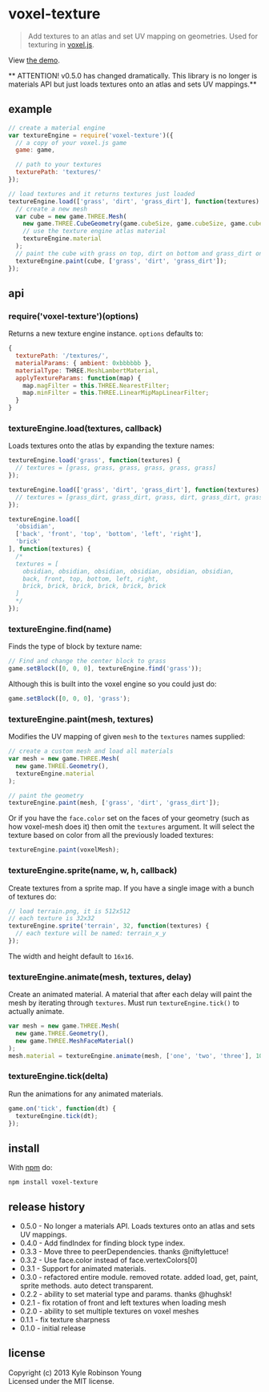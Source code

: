 # voxel-texture

> Add textures to an atlas and set UV mapping on geometries. Used for texturing
> in [voxel.js](http://voxeljs.com).

View [the demo](http://shama.github.com/voxel-texture).

** ATTENTION! v0.5.0 has changed dramatically. This library is no longer is
materials API but just loads textures onto an atlas and sets UV mappings.**

## example

```js
// create a material engine
var textureEngine = require('voxel-texture')({
  // a copy of your voxel.js game
  game: game,

  // path to your textures
  texturePath: 'textures/'
});

// load textures and it returns textures just loaded
textureEngine.load(['grass', 'dirt', 'grass_dirt'], function(textures) {
  // create a new mesh
  var cube = new game.THREE.Mesh(
    new game.THREE.CubeGeometry(game.cubeSize, game.cubeSize, game.cubeSize),
    // use the texture engine atlas material
    textureEngine.material
  );
  // paint the cube with grass on top, dirt on bottom and grass_dirt on sides
  textureEngine.paint(cube, ['grass', 'dirt', 'grass_dirt']);
});
```

## api

### require('voxel-texture')(options)
Returns a new texture engine instance. `options` defaults to:

```js
{
  texturePath: '/textures/',
  materialParams: { ambient: 0xbbbbbb },
  materialType: THREE.MeshLambertMaterial,
  applyTextureParams: function(map) {
    map.magFilter = this.THREE.NearestFilter;
    map.minFilter = this.THREE.LinearMipMapLinearFilter;
  }
}
```

### textureEngine.load(textures, callback)
Loads textures onto the atlas by expanding the texture names:

```js
textureEngine.load('grass', function(textures) {
  // textures = [grass, grass, grass, grass, grass, grass]
});
```

```js
textureEngine.load(['grass', 'dirt', 'grass_dirt'], function(textures) {
  // textures = [grass_dirt, grass_dirt, grass, dirt, grass_dirt, grass_dirt]
});
```

```js
textureEngine.load([
  'obsidian',
  ['back', 'front', 'top', 'bottom', 'left', 'right'],
  'brick'
], function(textures) {
  /*
  textures = [
    obsidian, obsidian, obsidian, obsidian, obsidian, obsidian,
    back, front, top, bottom, left, right,
    brick, brick, brick, brick, brick, brick
  ]
  */
});
```

### textureEngine.find(name)
Finds the type of block by texture name:

```js
// Find and change the center block to grass
game.setBlock([0, 0, 0], textureEngine.find('grass'));
```

Although this is built into the voxel engine so you could just do:

```js
game.setBlock([0, 0, 0], 'grass');
```

### textureEngine.paint(mesh, textures)
Modifies the UV mapping of given `mesh` to the `textures` names supplied:

```js
// create a custom mesh and load all materials
var mesh = new game.THREE.Mesh(
  new game.THREE.Geometry(),
  textureEngine.material
);

// paint the geometry
textureEngine.paint(mesh, ['grass', 'dirt', 'grass_dirt']);
```

Or if you have the `face.color` set on the faces of your geometry (such as how
voxel-mesh does it) then omit the `textures` argument. It will select the
texture based on color from all the previously loaded textures:

```js
textureEngine.paint(voxelMesh);
```

### textureEngine.sprite(name, w, h, callback)
Create textures from a sprite map. If you have a single image with a bunch of
textures do:

```js
// load terrain.png, it is 512x512
// each texture is 32x32
textureEngine.sprite('terrain', 32, function(textures) {
  // each texture will be named: terrain_x_y
});
```

The width and height default to `16x16`.

### textureEngine.animate(mesh, textures, delay)
Create an animated material. A material that after each delay will paint the
mesh by iterating through `textures`. Must run `textureEngine.tick()` to
actually animate.

```js
var mesh = new game.THREE.Mesh(
  new game.THREE.Geometry(),
  new game.THREE.MeshFaceMaterial()
);
mesh.material = textureEngine.animate(mesh, ['one', 'two', 'three'], 1000);
```

### textureEngine.tick(delta)
Run the animations for any animated materials.

```js
game.on('tick', function(dt) {
  textureEngine.tick(dt);
});
```

## install
With [npm](http://npmjs.org) do:

```
npm install voxel-texture
```

## release history
* 0.5.0 - No longer a materials API. Loads textures onto an atlas and sets UV mappings.
* 0.4.0 - Add findIndex for finding block type index.
* 0.3.3 - Move three to peerDependencies. thanks @niftylettuce!
* 0.3.2 - Use face.color instead of face.vertexColors[0]
* 0.3.1 - Support for animated materials.
* 0.3.0 - refactored entire module. removed rotate. added load, get, paint, sprite methods. auto detect transparent.
* 0.2.2 - ability to set material type and params. thanks @hughsk!
* 0.2.1 - fix rotation of front and left textures when loading mesh
* 0.2.0 - ability to set multiple textures on voxel meshes
* 0.1.1 - fix texture sharpness
* 0.1.0 - initial release

## license
Copyright (c) 2013 Kyle Robinson Young  
Licensed under the MIT license.

